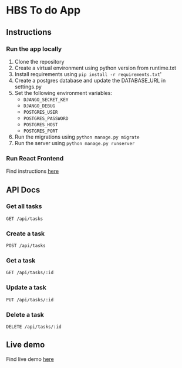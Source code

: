 # HBS To do App
## Instructions
### Run the app locally

1. Clone the repository
2. Create a virtual environment using python version from runtime.txt
3. Install requirements using `pip install -r requirements.txt`'
4. Create a postgres database and update the DATABASE_URL in settings.py
5. Set the following environment variables:
    - `DJANGO_SECRET_KEY`
    - `DJANGO_DEBUG`
    - `POSTGRES_USER`
    - `POSTGRES_PASSWORD`
    - `POSTGRES_HOST`
    - `POSTGRES_PORT`
6. Run the migrations using `python manage.py migrate`
7. Run the server using `python manage.py runserver`

### Run React Frontend

Find instructions [here](https://github.com/paolobejarano)

## API Docs

### Get all tasks

`GET /api/tasks`

### Create a task

`POST /api/tasks`

### Get a task

`GET /api/tasks/:id`

### Update a task

`PUT /api/tasks/:id`

### Delete a task

`DELETE /api/tasks/:id`

## Live demo

Find live demo [here](https://hbstodo-2d65bdd8fa90.herokuapp.com/api/tasks)
